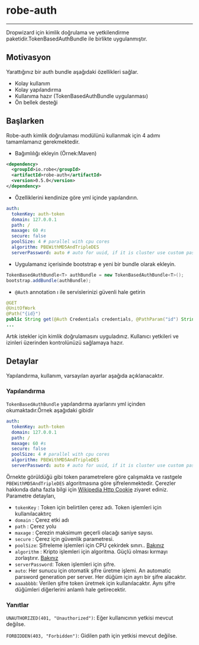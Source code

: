 # robe-auth
---
Dropwizard için kimlik doğrulama ve yetkilendirme paketidir.TokenBasedAuthBundle ile birlikte uygulanmıştır.

## Motivasyon
Yarattığınız bir auth bundle aşağıdaki özellikleri sağlar.

* Kolay kullanım
* Kolay yapılandırma
* Kullanıma hazır (TokenBasedAuthBundle uygulanması)
* Ön bellek desteği

## Başlarken

Robe-auth kimlik doğrulaması modülünü kullanmak için 4 adımı tamamlamanız gerekmektedir.

* Bağımlılığı ekleyin (Örnek:Maven)

```xml
<dependency>
  <groupId>io.robe</groupId>
  <artifactId>robe-auth</artifactId>
  <version>0.5.0</version>
</dependency>
```

* Özelliklerini kendinize göre yml içinde yapılandırın.

```yml
auth:
  tokenKey: auth-token
  domain: 127.0.0.1
  path: /
  maxage: 60 #s
  secure: false
  poolSize: 4 # parallel with cpu cores
  algorithm: PBEWithMD5AndTripleDES
  serverPassword: auto # auto for uuid, if it is cluster use custom password
   ```
   
* Uygulamanız içerisinde bootstrap e yeni bir bundle olarak ekleyin.

```java
TokenBasedAuthBundle<T> authBundle = new TokenBasedAuthBundle<T>();
bootstrap.addBundle(authBundle);
```
* `@Auth` annotation ı ile servislerinizi güvenli hale getirin

```java
@GET
@UnitOfWork
@Path("{id}")
public String get(@Auth Credentials credentials, @PathParam("id") String id) {
...
```
Artık istekler için kimlik doğrulamasını uyguladınız. Kullanıcı yetkileri ve izinleri üzerinden kontrolünüzü sağlamaya hazır.

## Detaylar
Yapılandırma, kullanım, varsayılan ayarlar aşağıda açıklanacaktır.
### Yapılandırma
`TokenBasedAuthBundle` yapılandırma ayarlarını yml içinden okumaktadır.Örnek aşağıdaki gibidir 
```yml
auth:
  tokenKey: auth-token
  domain: 127.0.0.1
  path: /
  maxage: 60 #s
  secure: false
  poolSize: 4 # parallel with cpu cores
  algorithm: PBEWithMD5AndTripleDES
  serverPassword: auto # auto for uuid, if it is cluster use custom password
   ```
Örnekte görüldüğü gibi token parametrelere göre çalışmakta ve rastgele `PBEWithMD5AndTripleDES` algoritmasına göre şifrelenmektedir. Çerezler hakkında daha fazla bilgi için [Wikipedia Http Cookie](http://en.wikipedia.org/wiki/HTTP_cookie) ziyaret ediniz.
Parametre detayları,
* `tokenKey` : Token için belirtilen çerez adı. Token işlemleri için kullanılacaktırç
* `domain` : Çerez etki adı
* `path` : Çerez yolu
* `maxage` : Çerezin maksimum geçerli olacağı saniye sayısı.
* `secure` : Çerez için güvenlik parametresi.
* `poolSize`: Şifreleme işlemleri için CPU çekirdek sınırı.. [Bakınız](http://www.jasypt.org/)
* `algorithm` : Kripto işlemleri için algoritma. Güçlü olması kırmayı zorlaştırır. [Bakınız](http://www.jasypt.org/)
* `serverPassword`: Token işlemleri için şifre. 
 * `auto`: Her sunucu için otomatik şifre üretme işlemi. An automatic parsword generation per server. Her düğüm için ayrı bir şifre alacaktır.
 * `aaaabbbb`: Verilen şifre token üretmek için kullanılacaktır. Aynı şifre düğümleri diğerlerini anlamlı hale getirecektir.
 
### Yanıtlar

`UNAUTHORIZED(401, "Unauthorized")`: Eğer kullanıcının yetkisi mevcut değilse.

`FORBIDDEN(403, "Forbidden")`: Gidilen path için yetkisi mevcut değilse.
  



